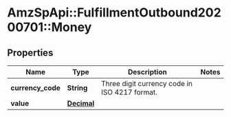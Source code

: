 # AmzSpApi::FulfillmentOutbound20200701::Money

## Properties
Name | Type | Description | Notes
------------ | ------------- | ------------- | -------------
**currency_code** | **String** | Three digit currency code in ISO 4217 format. | 
**value** | [**Decimal**](Decimal.md) |  | 


